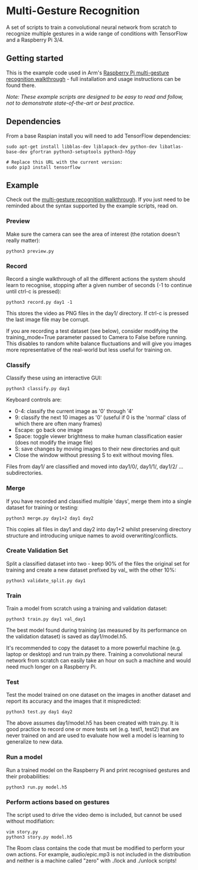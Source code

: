 # Multi-Gesture Recognition
A set of scripts to train a convolutional neural network from scratch to recognize multiple gestures in a wide range of conditions with TensorFlow and a Raspberry Pi 3/4.

## Getting started

This is the example code used in Arm's [Raspberry Pi multi-gesture recognition walkthrough](https://developer.arm.com/technologies/machine-learning-on-arm/developer-material/how-to-guides/teach-your-pi-multi-gesture) - full installation and usage instructions can be found there.

*Note: These example scripts are designed to be easy to read and follow, not to demonstrate state-of-the-art or best practice.*

## Dependencies

From a base Raspian install you will need to add TensorFlow dependencies:

    sudo apt-get install libblas-dev liblapack-dev python-dev libatlas-base-dev gfortran python3-setuptools python3-h5py 
    
    # Replace this URL with the current version:
    sudo pip3 install tensorflow

## Example

Check out the [multi-gesture recognition walkthrough](https://developer.arm.com/technologies/machine-learning-on-arm/developer-material/how-to-guides/teach-your-pi-multi-gesture). If you just need to be reminded about the syntax supported by the example scripts, read on.

### Preview 
Make sure the camera can see the area of interest (the rotation doesn't really matter):

    python3 preview.py

### Record

Record a single walkthrough of all the different actions the system should learn to recognise, stopping after a given number of seconds (-1 to continue until ctrl-c is pressed):
    
    python3 record.py day1 -1
    
This stores the video as PNG files in the day1/ directory. If ctrl-c is pressed the last image file may be corrupt.

If you are recording a test dataset (see below), consider modifying the training_mode=True parameter passed to Camera to False before running. This disables to random white balance fluctuations and will give you images more representative of the real-world but less useful for training on.
    
### Classify

Classify these using an interactive GUI:

    python3 classify.py day1

Keyboard controls are:

* 0-4: classify the current image as '0' through '4'
* 9: classify the next 10 images as '0' (useful if 0 is the 'normal' class of which there are often many frames)
* Escape: go back one image
* Space: toggle viewer brightness to make human classification easier (does not modify the image file)
* S: save changes by moving images to their new directories and quit
* Close the window without pressing S to exit without moving files.

Files from day1/ are classified and moved into day1/0/, day1/1/, day1/2/ ... subdirectories.

### Merge

If you have recorded and classified multiple 'days', merge them into a single dataset for training or testing:
    
    python3 merge.py day1+2 day1 day2
    
This copies all files in day1 and day2 into day1+2 whilst preserving directory structure and introducing unique names to avoid overwriting/conflicts.

### Create Validation Set

Split a classified dataset into two - keep 90% of the files the original set for training and create a new dataset prefixed by val_ with the other 10%:
    
    python3 validate_split.py day1
    
### Train

Train a model from scratch using a training and validation dataset:

	python3 train.py day1 val_day1
	
The best model found during training (as measured by its performance on the validation dataset) is saved as day1/model.h5.

It's recommended to copy the dataset to a more powerful machine (e.g. laptop or desktop) and run train.py there. Training a convolutional neural network from scratch can easily take an hour on such a machine and would need much longer on a Raspberry Pi.

### Test

Test the model trained on one dataset on the images in another dataset and report its accuracy and the images that it mispredicted:

    python3 test.py day1 day2
    
The above assumes day1/model.h5 has been created with train.py. It is good practice to record one or more tests set (e.g. test1, test2) that are never trained on and are used to evaluate how well a model is learning to generalize to new data.

### Run a model

Run a trained model on the Raspberry Pi and print recognised gestures and their probabilities:

    python3 run.py model.h5

### Perform actions based on gestures

The script used to drive the video demo is included, but cannot be used without modifiation:

    vim story.py
    python3 story.py model.h5
    
The Room class contains the code that must be modified to perform your own actions. For example, audio/epic.mp3 is not included in the distribution and neither is a machine called "zero" with ./lock and ./unlock scripts!
